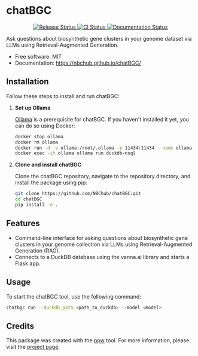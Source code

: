 # chatBGC

<p align="center">
<a href="https://pypi.python.org/pypi/chatbgc">
    <img src="https://img.shields.io/pypi/v/chatbgc.svg"
        alt = "Release Status">
</a>

<a href="https://github.com/NBChub/chatBGC/actions">
    <img src="https://github.com/NBChub/chatBGC/actions/workflows/main.yml/badge.svg?branch=release" alt="CI Status">
</a>

<a href="https://nbchub.github.io/chatBGC/">
    <img src="https://img.shields.io/website/https/nbchub.github.io/chatBGC/index.html.svg?label=docs&down_message=unavailable&up_message=available" alt="Documentation Status">
</a>

</p>

Ask questions about biosynthetic gene clusters in your genome dataset via LLMs using Retrieval-Augmented Generation.

* Free software: MIT
* Documentation: <https://nbchub.github.io/chatBGC/>
## Installation

Follow these steps to install and run chatBGC:

1. **Set up Ollama**

    [Ollama](https://ollama.com/) is a prerequisite for chatBGC. If you haven't installed it yet, you can do so using Docker:

    ```bash
    docker stop ollama
    docker rm ollama
    docker run -d -v ollama:/root/.ollama -p 11434:11434 --name ollama ollama/ollama
    docker exec -it ollama ollama run duckdb-nsql
    ```

2. **Clone and install chatBGC**

    Clone the chatBGC repository, navigate to the repository directory, and install the package using pip:

    ```bash
    git clone https://github.com/NBChub/chatBGC.git
    cd chatBGC
    pip install -e .
    ```

## Features

* Command-line interface for asking questions about biosynthetic gene clusters in your genome collection via LLMs using Retrieval-Augmented Generation (RAG).
* Connects to a DuckDB database using the vanna.ai library and starts a Flask app.

## Usage

To start the chatBGC tool, use the following command:

```bash
chatbgc run --duckdb_path <path_to_duckdb> --model <model>
```

## Credits

This package was created with the [ppw](https://zillionare.github.io/python-project-wizard) tool. For more information, please visit the [project page](https://zillionare.github.io/python-project-wizard/).
